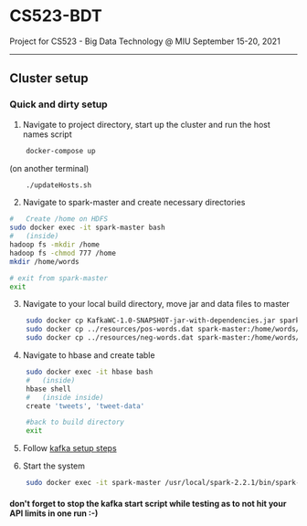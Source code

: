 # CS523-BDT
Project for CS523 - Big Data Technology @ MIU
September 15-20, 2021

----
## Cluster setup

### Quick and dirty setup

1. Navigate to project directory, start up the cluster and run the host names script
```sh
    docker-compose up
```
(on another terminal)
```sh
    ./updateHosts.sh
```

2. Navigate to spark-master and create necessary directories
```sh
#   Create /home on HDFS
sudo docker exec -it spark-master bash
#   (inside)
hadoop fs -mkdir /home
hadoop fs -chmod 777 /home
mkdir /home/words

# exit from spark-master
exit
```

3. Navigate to your local build directory, move jar and data files to master

```sh
    sudo docker cp KafkaWC-1.0-SNAPSHOT-jar-with-dependencies.jar spark-master:/home/kwc.jar
    sudo docker cp ../resources/pos-words.dat spark-master:/home/words/pos-words.dat
    sudo docker cp ../resources/neg-words.dat spark-master:/home/words/neg-words.dat

```

4. Navigate to hbase and create table
```sh
    sudo docker exec -it hbase bash
    #   (inside)
    hbase shell
    #   (inside inside)
    create 'tweets', 'tweet-data'

    #back to build directory
    exit
```

5. Follow [kafka setup steps](kafka-twitter/kafka-setup.md)

6. Start the system
```sh
    sudo docker exec -it spark-master /usr/local/spark-2.2.1/bin/spark-submit --class org.bara.KafkaHBaseWordCount /home/kwc.jar
```

#### don't forget to stop the kafka start script while testing as to not hit your API limits in one run :-)